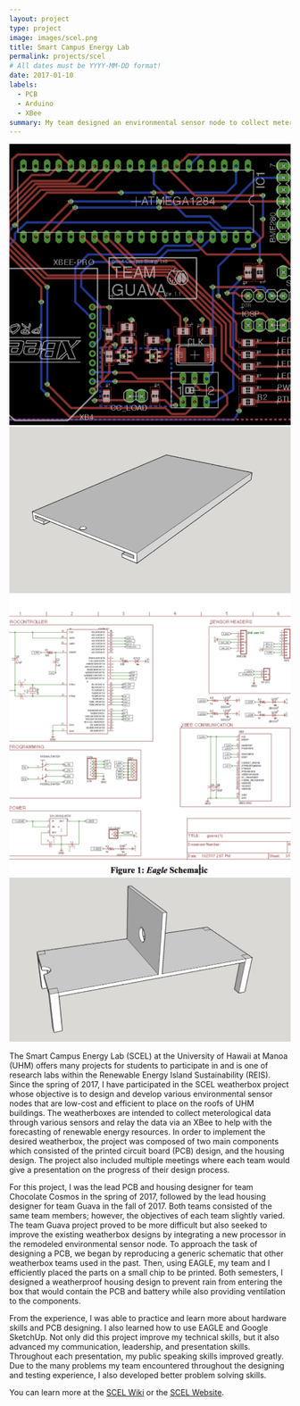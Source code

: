 ```yaml
---
layout: project
type: project
image: images/scel.png
title: Smart Campus Energy Lab
permalink: projects/scel
# All dates must be YYYY-MM-DD format!
date: 2017-01-10
labels:
  - PCB
  - Arduino
  - XBee
summary: My team designed an environmental sensor node to collect meterological data.
---
```


<div class="ui small rounded images">
  <img class="ui image" src="../images/scel.png">
  <img class="ui image" src="../images/guavalid.png">
  <img class="ui image" src="../images/schematic3.png">
  <img class="ui image" src="../images/guavashelf.png">
</div>

The Smart Campus Energy Lab (SCEL) at the University of Hawaii at Manoa (UHM) offers many projects for students to participate in and is one of research labs within the Renewable Energy Island Sustainability (REIS). Since the spring of 2017, I have participated in the SCEL weatherbox project whose objective is to design and develop various environmental sensor nodes that are low-cost and efficient to place on the roofs of UHM buildings. The weatherboxes are intended to collect meterological data through various sensors and relay the data via an XBee to help with the forecasting of renewable energy resources.  In order to implement the desired weatherbox, the project was composed of two main components which consisted of the printed circuit board (PCB) design, and the housing design. The project also included multiple meetings where each team would give a presentation on the progress of their design process. 

For this project, I was the lead PCB and housing designer for team Chocolate Cosmos in the spring of 2017, followed by the lead housing designer for team Guava in the fall of 2017. Both teams consisted of the same team members; however, the objectives of each team slightly varied. The team Guava project proved to be more difficult but also seeked to improve the existing weatherbox designs by integrating a new processor in the remodeled environmental sensor node. To approach the task of designing a PCB, we began by reproducing a generic schematic that other weatherbox teams used in the past. Then, using EAGLE, my team and I efficiently placed the parts on a small chip to be printed. Both semesters, I designed a weatherproof housing design to prevent rain from entering the box that would contain the PCB and battery while also providing ventilation to the components.  

From the experience, I was able to practice and learn more about hardware skills and PCB designing. I also learned how to use EAGLE and Google SketchUp. Not only did this project improve my technical skills, but it also advanced my communication, leadership, and presentation skills. Throughout each presentation, my public speaking skills improved greatly. Due to the many problems my team encountered throughout the designing and testing experience, I also developed better problem solving skills.

You can learn more at the [SCEL Wiki](https://wiki.scel-hawaii.org/doku.php?id=weatherbox:start) or the [SCEL Website](http://scel-hawaii.org).



